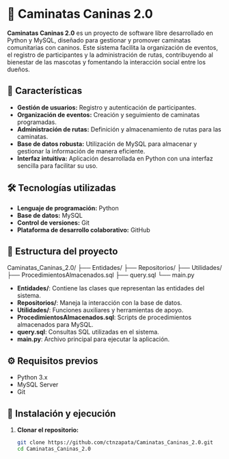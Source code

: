 # 🐾 Caminatas Caninas 2.0

**Caminatas Caninas 2.0** es un proyecto de software libre desarrollado en Python y MySQL, diseñado para gestionar y promover caminatas comunitarias con caninos. Este sistema facilita la organización de eventos, el registro de participantes y la administración de rutas, contribuyendo al bienestar de las mascotas y fomentando la interacción social entre los dueños.

## 🚀 Características

- **Gestión de usuarios:** Registro y autenticación de participantes.
- **Organización de eventos:** Creación y seguimiento de caminatas programadas.
- **Administración de rutas:** Definición y almacenamiento de rutas para las caminatas.
- **Base de datos robusta:** Utilización de MySQL para almacenar y gestionar la información de manera eficiente.
- **Interfaz intuitiva:** Aplicación desarrollada en Python con una interfaz sencilla para facilitar su uso.

## 🛠️ Tecnologías utilizadas

- **Lenguaje de programación:** Python
- **Base de datos:** MySQL
- **Control de versiones:** Git
- **Plataforma de desarrollo colaborativo:** GitHub

## 📂 Estructura del proyecto

Caminatas_Caninas_2.0/
├── Entidades/
├── Repositorios/
├── Utilidades/
├── ProcedimientosAlmacenados.sql
├── query.sql
└── main.py


- **Entidades/**: Contiene las clases que representan las entidades del sistema.
- **Repositorios/**: Maneja la interacción con la base de datos.
- **Utilidades/**: Funciones auxiliares y herramientas de apoyo.
- **ProcedimientosAlmacenados.sql**: Scripts de procedimientos almacenados para MySQL.
- **query.sql**: Consultas SQL utilizadas en el sistema.
- **main.py**: Archivo principal para ejecutar la aplicación.

## ⚙️ Requisitos previos

- Python 3.x
- MySQL Server
- Git

## 🚀 Instalación y ejecución

1. **Clonar el repositorio:**

   ```bash
   git clone https://github.com/ctnzapata/Caminatas_Caninas_2.0.git
   cd Caminatas_Caninas_2.0
